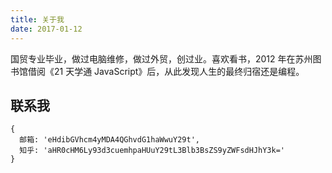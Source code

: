 ```yaml
---
title: 关于我
date: 2017-01-12
---
```


国贸专业毕业，做过电脑维修，做过外贸，创过业。喜欢看书，2012 年在苏州图书馆借阅《21 天学通 JavaScript》后，从此发现人生的最终归宿还是编程。

## 联系我

```
{
  邮箱: 'eHdibGVhcm4yMDA4QGhvdG1haWwuY29t',
  知乎: 'aHR0cHM6Ly93d3cuemhpaHUuY29tL3Blb3BsZS9yZWFsdHJhY3k='
}
```
